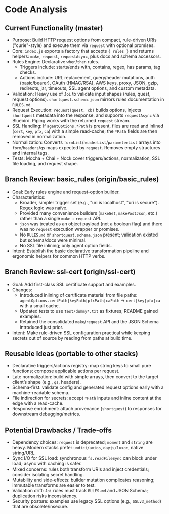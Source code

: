 # Code Analysis

## Current Functionality (master)
- Purpose: Build HTTP request options from compact, rule-driven URIs ("curie"-style) and execute them via `request` with optional promises.
- Core: `index.js` exports a factory that accepts `{ rules }` and returns helpers: `make`, `request`, `requestAsync`, plus docs and schema accessors.
- Rules Engine: Declarative `when`/`then` rules.
  - Triggers include: starts/ends with, contains, regex, has params, tag checks.
  - Actions include: URL replacement, query/header mutations, auth (basic/bearer), OAuth (HMAC/RSA), AWS keys, proxy, JSON, gzip, redirects, jar, timeouts, SSL agent options, and custom metadata.
- Validation: Heavy use of `Joi` to validate input shapes (rules, quest, request options). `shortquest.schema.json` mirrors rules documentation in `RULES.md`.
- Request Execution: `request(quest, cb)` builds options, injects `shortquest` metadata into the response, and supports `requestAsync` via Bluebird. Piping works with the returned `request` stream.
- SSL Handling: If `agentOptions.*Path` is present, files are read and inlined (`cert`, `key`, `pfx`, `ca`) with a simple read-cache; the `*Path` fields are then removed in normalization.
- Normalization: Converts `formList`/`headerList`/`parameterList` arrays into `form`/`headers`/`qs` maps expected by `request`. Removes empty structures and internal tags.
- Tests: Mocha + Chai + Nock cover triggers/actions, normalization, SSL file loading, and request shape.

## Branch Review: basic_rules (origin/basic_rules)
- Goal: Early rules engine and request-option builder.
- Characteristics:
  - Broader, simpler trigger set (e.g., "uri is localhost", "uri is secure"). Regex logic was naïve.
  - Provided many convenience builders (`makeGet`, `makePostJson`, etc.) rather than a single `make` + `request` API.
  - `json` was treated as an object payload (not a boolean flag) and there was no `request` execution wrapper or promises.
  - No `RULES.md` or `shortquest.schema.json` present; validation existed but schema/docs were minimal.
  - No SSL file inlining; only agent option fields.
- Intent: Establish the basic declarative transformation pipeline and ergonomic helpers for common HTTP verbs.

## Branch Review: ssl-cert (origin/ssl-cert)
- Goal: Add first-class SSL certificate support and examples.
- Changes:
  - Introduced inlining of certificate material from file paths: `agentOptions.certPath|keyPath|pfxPath|caPath` -> `cert|key|pfx|ca` with a small cache.
  - Updated tests to use `test/dummy*.txt` as fixtures; README gained examples.
  - Retained the consolidated `make`/`request` API and the JSON Schema introduced just prior.
- Intent: Make rule-driven SSL configuration practical while keeping secrets out of source by reading from paths at build time.

## Reusable Ideas (portable to other stacks)
- Declarative triggers/actions registry: map string keys to small pure functions; compose applicable actions per request.
- Late normalization: build with simple arrays, then convert to the target client’s shape (e.g., `qs`, headers).
- Schema-first: validate config and generated request options early with a machine-readable schema.
- File indirection for secrets: accept `*Path` inputs and inline content at the edge with a read-cache.
- Response enrichment: attach provenance (`shortquest`) to responses for downstream debugging/metrics.

## Potential Drawbacks / Trade-offs
- Dependency choices: `request` is deprecated; `moment` and `string` are heavy. Modern stacks prefer `undici/axios`, `dayjs/luxon`, native string/URL.
- Sync I/O for SSL load: synchronous `fs.readFileSync` can block under load; async with caching is safer.
- Mixed concerns: rules both transform URIs and inject credentials; consider isolating secret handling.
- Mutability and side-effects: builder mutation complicates reasoning; immutable transforms are easier to test.
- Validation drift: `Joi` rules must track `RULES.md` and JSON Schema; duplication risks inconsistency.
- Security posture: examples use legacy SSL options (e.g., `SSLv3_method`) that are obsolete/insecure.

